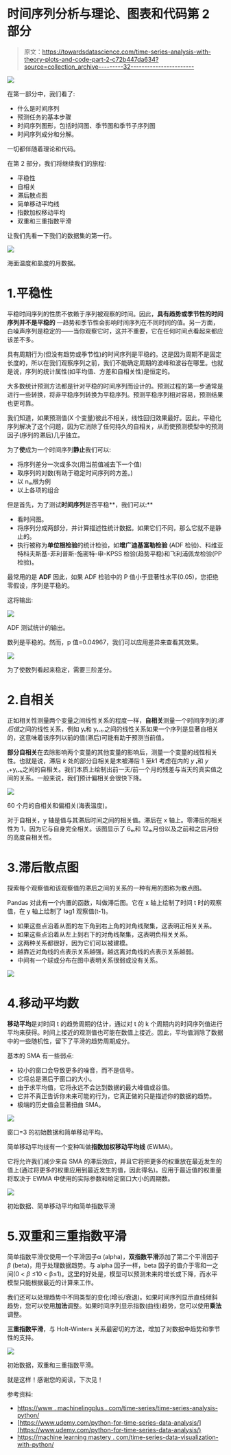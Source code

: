 # 时间序列分析与理论、图表和代码第 2 部分

> 原文：<https://towardsdatascience.com/time-series-analysis-with-theory-plots-and-code-part-2-c72b447da634?source=collection_archive---------32----------------------->

![](img/c3569fb9918f9e4cef6c35a1449b001a.png)

在第一部分中，我们看了:

*   什么是时间序列
*   预测任务的基本步骤
*   时间序列图形，包括时间图、季节图和季节子序列图
*   时间序列成分和分解。

一切都伴随着理论和代码。

在第 2 部分，我们将继续我们的旅程:

*   平稳性
*   自相关
*   滞后散点图
*   简单移动平均线
*   指数加权移动平均
*   双重和三重指数平滑

让我们先看一下我们的数据集的第一行。

![](img/cf12457912449bff6bcf7eb9fb798c75.png)

海面温度和盐度的月数据。

# 1.平稳性

平稳时间序列的性质不依赖于序列被观察的时间。因此，**具有趋势或季节性的时间序列并不是平稳的** —趋势和季节性会影响时间序列在不同时间的值。另一方面，白噪声序列是稳定的——当你观察它时，这并不重要，它在任何时间点看起来都应该差不多。

具有周期行为(但没有趋势或季节性)的时间序列是平稳的。这是因为周期不是固定长度的，所以在我们观察序列之前，我们不能确定周期的波峰和波谷在哪里。也就是说，序列的统计属性(如平均值、方差和自相关性)是恒定的。

大多数统计预测方法都是针对平稳的时间序列而设计的。预测过程的第一步通常是进行一些转换，将非平稳序列转换为平稳序列。预测平稳序列相对容易，预测结果也更可靠。

我们知道，如果预测值(X 个变量)彼此不相关，线性回归效果最好。因此，平稳化序列解决了这个问题，因为它消除了任何持久的自相关，从而使预测模型中的预测因子(序列的滞后)几乎独立。

为了**使**成为一个时间序列**静止**我们可以:

*   将序列差分一次或多次(用当前值减去下一个值)
*   取序列的对数(有助于稳定时间序列的方差。)
*   以 nₜₕ根为例
*   以上各项的组合

但是首先，为了测试**时间序列**是否平稳**，我们可以:**

*   看时间图。
*   将序列分成两部分，并计算描述性统计数据。如果它们不同，那么它就不是静止的。
*   执行被称为**单位根检验**的统计检验，如**增广迪基富勒检验** (ADF 检验)、科维亚特科夫斯基-菲利普斯-施密特-申-KPSS 检验(趋势平稳)和飞利浦佩龙检验(PP 检验)。

最常用的是 **ADF** 因此，如果 ADF 检验中的 P 值小于显著性水平(0.05)，您拒绝零假设，序列是平稳的。

这将输出:

![](img/8226a35c186d5e517405c87b9aa60354.png)

ADF 测试统计的输出。

数列是平稳的。然而，p 值=0.04967，我们可以应用差异来查看其效果。

![](img/a0ccafc11a852f39d07b6394df453dc4.png)

为了使数列看起来稳定，需要三阶差分。

# 2.自相关

正如相关性测量两个变量之间线性关系的程度一样，**自相关**测量一个时间序列的*滞后值*之间的线性关系，例如 yₜ和 yₜ₋₁.之间的线性关系如果一个序列是显著自相关的，这意味着该序列以前的值(滞后)可能有助于预测当前值。

**部分自相关**在去除影响两个变量的其他变量的影响后，测量一个变量的线性相关性。也就是说，滞后 *k* 处的部分自相关是未被滞后 1 至*k*1 考虑在内的 *y* ₜ和 *y* ₜ+yₜ₊ₖ之间的自相关。我们本质上绘制出前一天/前一个月的残差与当天的真实值之间的关系。一般来说，我们预计偏相关会很快下降。

![](img/23118705ae9cdda2d0303d069c8fac79.png)

60 个月的自相关和偏相关(海表温度)。

对于自相关，y 轴是值与其滞后时间之间的相关值。滞后在 x 轴上。零滞后的相关性为 1，因为它与自身完全相关。该图显示了 6ₜₕ和 12ₜₕ月份以及之前和之后月份的高度自相关性。

# 3.滞后散点图

探索每个观察值和该观察值的滞后之间的关系的一种有用的图称为散点图。

Pandas 对此有一个内置的函数，叫做滞后图。它在 x 轴上绘制了时间 t 时的观察值，在 y 轴上绘制了 lag1 观察值(t-1)。

*   如果这些点沿着从图的左下角到右上角的对角线聚集，这表明正相关关系。
*   如果这些点沿着从左上到右下的对角线聚集，这表明负相关关系。
*   这两种关系都很好，因为它们可以被建模。
*   越靠近对角线的点表示关系越强，越远离对角线的点表示关系越弱。
*   中间有一个球或分布在图中表明关系很弱或没有关系。

![](img/df28ece655ae5ae914745cb08a0d45e7.png)

# 4.移动平均数

**移动平均**是对时间 t 的趋势周期的估计，通过对 t 的 k 个周期内的时间序列值进行平均来获得。时间上接近的观测值也可能在数值上接近。因此，平均值消除了数据中的一些随机性，留下了平滑的趋势周期成分。

基本的 SMA 有一些弱点:

*   较小的窗口会导致更多的噪音，而不是信号。
*   它将总是滞后于窗口的大小。
*   由于求平均值，它将永远不会达到数据的最大峰值或谷值。
*   它并不真正告诉你未来可能的行为，它真正做的只是描述你的数据的趋势。
*   极端的历史值会显著扭曲 SMA。

![](img/bf5cce763ad33ed2107b6dca4ac6a8d8.png)

窗口=3 的初始数据和简单移动平均。

简单移动平均线有一个变种叫做**指数加权移动平均线** (EWMA)。

它将允许我们减少来自 SMA 的滞后效应，并且它将把更多的权重放在最近发生的值上(通过将更多的权重应用到最近发生的值，因此得名)。应用于最近值的权重量将取决于 EWMA 中使用的实际参数和给定窗口大小的周期数。

![](img/6f8512a6f90fc0cf151e97991427049e.png)

初始数据、简单移动平均和简单指数平滑

# 5.双重和三重指数平滑

简单指数平滑仅使用一个平滑因子α (alpha)，**双指数平滑**添加了第二个平滑因子 *β* (beta)，用于处理数据趋势。与 alpha 因子一样，beta 因子的值介于零和一之间(0 < *β* ≤10 < β≤1)。这里的好处是，模型可以预测未来的增长或下降，而水平模型只能根据最近的计算来工作。

我们还可以处理趋势中不同类型的变化(增长/衰退)。如果时间序列显示直线倾斜趋势，您可以使用**加法**调整。如果时间序列显示指数(曲线)趋势，您可以使用**乘法**调整。

**三重指数平滑**，与 Holt-Winters 关系最密切的方法，增加了对数据中趋势和季节性的支持。

![](img/6baac4abe9a3522179ee4d97c41a9dbb.png)

初始数据，双重和三重指数平滑。

就是这样！感谢您的阅读，下次见！

参考资料:

*   [https://www . machinelingplus . com/time-series/time-series-analysis-python/](https://www.machinelearningplus.com/time-series/time-series-analysis-python/)
*   [https://www.udemy.com/python-for-time-series-data-analysis/](https://www.udemy.com/python-for-time-series-data-analysis/)
*   [https://machine learning mastery . com/time-series-data-visualization-with-python/](https://machinelearningmastery.com/time-series-data-visualization-with-python/)